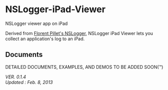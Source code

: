 NSLogger-iPad-Viewer
==

NSLogger viewer app on iPad

Derived from [Florent Pillet's NSLogger](https://github.com/fpillet/NSLogger), NSLogger iPad Viewer lets you collect an application's log to an iPad.


Documents
-
DETAILED DOCUMENTS, EXAMPLES, AND DEMOS TO BE ADDED SOON(™)



_VER. 0.1.4_<br/>
_Updated : Feb. 8, 2013_
